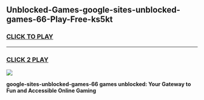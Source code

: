 
## Unblocked-Games-google-sites-unblocked-games-66-Play-Free-ks5kt
<h3>
<a href="https://premium76.site?title=google-sites-unblocked-games-66&ref=15A">CLICK TO PLAY</a></h3>
<hr>

<h3>
<a href="https://premium76.site?title=google-sites-unblocked-games-66&ref=15A">CLICK 2 PLAY</a>
  
</h3>

<a href="https://premium76.site?title=google-sites-unblocked-games-66&ref=15A"><img src="https://clearcache.store/games.png"></a>


**google-sites-unblocked-games-66 games unblocked: Your Gateway to Fun and Accessible Online Gaming**

